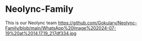 # Neolync-Family
This is our Neolync team
<src>https://github.com/Gokulary/Neolync-Family/blob/main/WhatsApp%20Image%202024-07-19%20at%2014.17.19_217df334.jpg<src>
